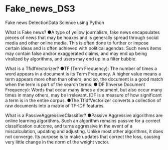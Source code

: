 # Fake_news_DS3
Fake news DetectionData Science using Python


What is Fake news?
●A type of yellow journalism, fake news encapsulates pieces of news that may be hoaxes and is generally spread through social media and other online media. This is often done to further or impose certain ideas and is often achieved with political agendas. Such news items may contain false and/or exaggerated claims, and may end up being viralized by algorithms, and users may end up in a filter bubble.


What is a TfidfVectorizer?
●TF (Term Frequency): The number of times a word appears in a document is its Term Frequency. A higher value means a term appears more often than others, and so, the document is a good match when the term is part of the search terms.
●IDF (Inverse Document Frequency): Words that occur many times a document, but also occur many times in many others, may be irrelevant. IDF is a measure of how significant a term is in the entire corpus.
●The TfidfVectorizer converts a collection of raw documents into a matrix of TF-IDF features.


What is a PassiveAggressiveClassifier?
●Passive Aggressive algorithms are online learning algorithms. Such an algorithm remains passive for a correct classification outcome, and turns aggressive in the event of a miscalculation, updating and adjusting. Unlike most other algorithms, it does not converge. Its purpose is to make updates that correct the loss, causing very little change in the norm of the weight vector.


